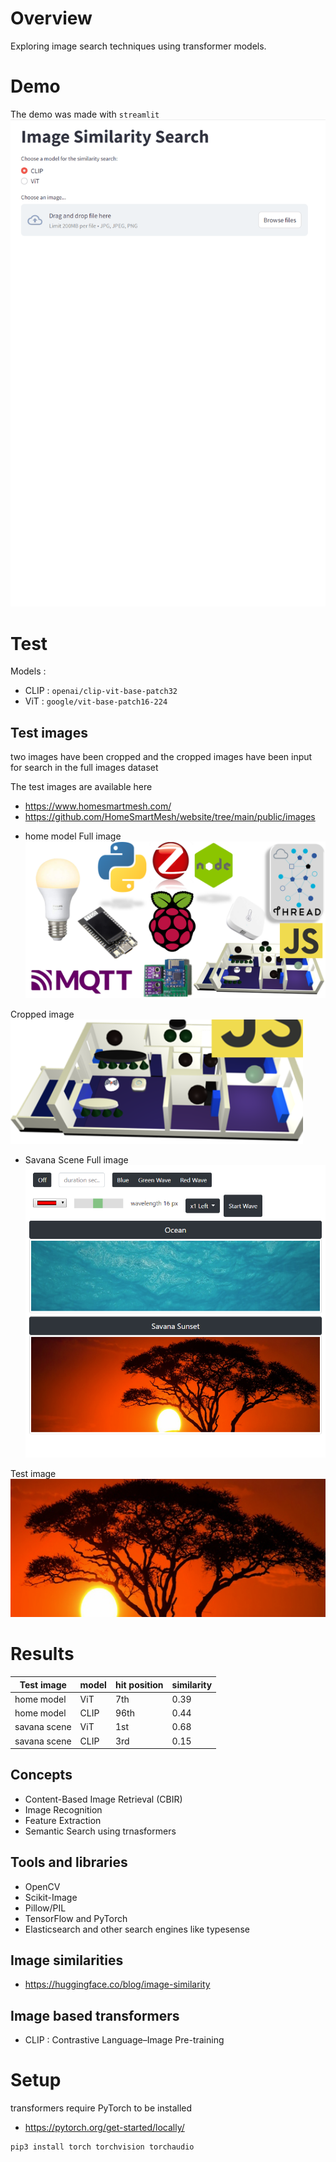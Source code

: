# Overview
Exploring image search techniques using transformer models.

# Demo
The demo was made with `streamlit`
![drop similarity](./images-similarity-clip-vit.gif)

# Test
Models :
* CLIP : `openai/clip-vit-base-patch32`
* ViT : `google/vit-base-patch16-224`

## Test images
two images have been cropped and the cropped images have been input for search in the full images dataset

The test images are available here
- https://www.homesmartmesh.com/
- https://github.com/HomeSmartMesh/website/tree/main/public/images

* home model
Full image
![full](./test-images/full-image.png)

Cropped image
![cropped](./test-images/crop.png)

* Savana Scene
Full image
![full scene](./test-images/full-scene.jpg)

Test image
![test scene](./test-images/scene.png)

# Results
|Test image |model | hit position | similarity|
|-----------|------|--------------|-----------|
| home model|ViT | 7th  |0.39 |
| home model|CLIP | 96th |  0.44 |
| savana scene|ViT | 1st  |0.68 |
| savana scene|CLIP | 3rd |  0.15 |

## Concepts
* Content-Based Image Retrieval (CBIR)
* Image Recognition
* Feature Extraction
* Semantic Search using trnasformers
## Tools and libraries
* OpenCV
* Scikit-Image
* Pillow/PIL
* TensorFlow and PyTorch
* Elasticsearch and other search engines like typesense

## Image similarities
* https://huggingface.co/blog/image-similarity

## Image based transformers
* CLIP : Contrastive Language–Image Pre-training

# Setup
transformers require PyTorch to be installed
* https://pytorch.org/get-started/locally/

```cmd
pip3 install torch torchvision torchaudio
```
